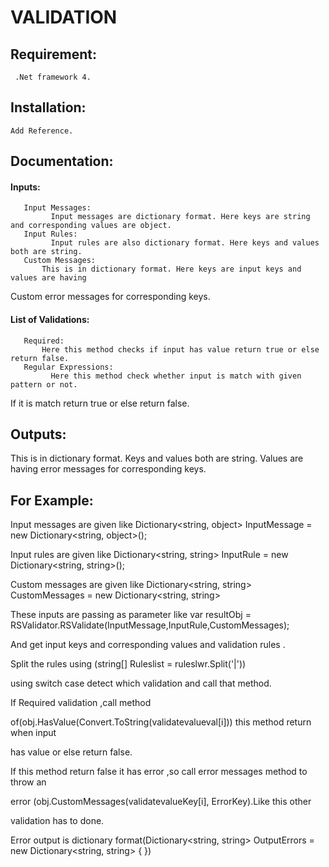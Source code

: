 # VALIDATION

## Requirement:
     .Net framework 4.
## Installation:
    Add Reference.
## Documentation:
  #### Inputs:
       Input Messages:
             Input messages are dictionary format. Here keys are string and corresponding values are object.
       Input Rules:
             Input rules are also dictionary format. Here keys and values both are string.
       Custom Messages:
           This is in dictionary format. Here keys are input keys and values are having
Custom error messages for corresponding keys.
#### List of Validations:
       Required:
           Here this method checks if input has value return true or else return false.
       Regular Expressions:
             Here this method check whether input is match with given pattern or not.
If it is match return true or else return false.
## Outputs:
This is in dictionary format. Keys and values both are string. Values are having error messages for corresponding keys.
## For Example:
Input messages are given like Dictionary<string, object> InputMessage        = new Dictionary<string, object>();
    
Input rules are given like Dictionary<string, string> InputRule = new Dictionary<string, string>();
   
Custom messages are given like Dictionary<string, string> CustomMessages = new Dictionary<string, string>

These inputs are passing as parameter like var resultObj = RSValidator.RSValidate(InputMessage,InputRule,CustomMessages);

And get input keys and corresponding  values and validation rules .

Split the rules using (string[] Ruleslist = ruleslwr.Split('|'))

using switch case detect which validation and call that method.

If  Required validation ,call method 

of(obj.HasValue(Convert.ToString(validatevalueval[i])) this method return when input 

has value or else return false.

If  this method return false it has error ,so call error messages method  to throw an 

error (obj.CustomMessages(validatevalueKey[i], ErrorKey).Like this other 

validation has to done.

Error output is dictionary format(Dictionary<string, string> OutputErrors = new 
Dictionary<string, string> { })

  

